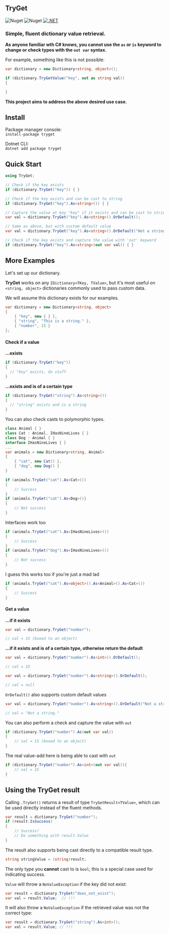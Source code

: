 ## TryGet

![Nuget](https://img.shields.io/nuget/v/tryget)
![Nuget](https://img.shields.io/nuget/dt/tryget)
[![.NET](https://github.com/Confusingboat/tryget/actions/workflows/dotnet.yml/badge.svg)](https://github.com/Confusingboat/tryget/actions/workflows/dotnet.yml)

### Simple, fluent dictionary value retrieval.

**As anyone familiar wth C# knows, you cannot use the `as` or `is` keyword to change or check types with the `out var` syntax.**  

For example, something like this is not possible:
```csharp
var dictionary = new Dictionary<string, object>();

if (dictionary.TryGetValue("key", out as string val))
{

}
```

**This project aims to address the above desired use case.**

## Install

Package manager console:  
`install-package tryget`

Dotnet CLI:  
`dotnet add package tryget`

## Quick Start

```csharp
using TryGet;
```

```csharp
// Check if the key exists
if (dictionary.TryGet("key")) { }

// Check if the key exists and can be cast to string
if (dictionary.TryGet("key").As<string>()) { }

// Capture the value at key "key" if it exists and can be cast to string, otherwise default
var val = dictionary.TryGet("key").As<string>().OrDefault();

// Same as above, but with custom default value
var val = dictionary.TryGet("key").As<string>().OrDefault("Not a string.");

// Check if the key exists and capture the value with 'out' keyword
if (dictionary.TryGet("key").As<string>(out var val)) { }

```

## More Examples

Let's set up our dictionary.

**TryGet** works on any `IDictionary<TKey, TValue>`, but it's most useful on `<string, object>` dictionaries commonly used to pass custom data.

We will assume this dictionary exists for our examples.

```csharp
var dictionary = new Dictionary<string, object>
{
    { "key", new { } },
    { "string", "This is a string." },
    { "number", 15 }
};
```

#### Check if a value

**...exists**
```csharp
if (dictionary.TryGet("key"))
{
  // "key" exists, do stuff
}
```

**...exists and is of a certain type**
```csharp
if (dictionary.TryGet("string").As<string>())
{
  // "string" exists and is a string
}
```
You can also check casts to polymorphic types.
```csharp
class Animal { }
class Cat : Animal, IHasNineLives { }
class Dog : Animal { }
interface IHasNineLives { }
...
var animals = new Dictionary<string, Animal>
{
    { "cat", new Cat() },
    { "dog", new Dog() }
}

if (animals.TryGet("cat").As<Cat>())
{
    // Success
}
if (animals.TryGet("cat").As<Dog>()}
{
    // Not success
}
```
Interfaces work too
```csharp
if (animals.TryGet("cat").As<IHasNineLives>())
{
    // Success
}
if (animals.TryGet("dog").As<IHasNineLives>())
{
    // Not success
}
```
I guess this works too if you're just a mad lad
```csharp
if (animals.TryGet("cat").As<object>().As<Animal>().As<Cat>())
{
    // Success
}
```

#### Get a value
**...if it exists**
```csharp
var val = dictionary.TryGet("number");

// val = 15 (boxed to an object)
```

**...if it exists and is of a certain type, otherwise return the default**
```csharp
var val = dictionary.TryGet("number").As<int>().OrDefault();

// val = 15
```

```csharp
var val = dictionary.TryGet("number").As<string>().OrDefault();

// val = null
```

`OrDefault()` also supports custom default values
```csharp
var val = dictionary.TryGet("number").As<string>().OrDefault("Not a string.");

// val = "Not a string."
```

You can also perform a check and capture the value with `out`
```csharp
if (dictionary.TryGet("number").As(out var val))
{
    // val = 15 (boxed to an object)
}
```
The real value-add here is being able to cast with `out`
```csharp
if (dictionary.TryGet("number").As<int>(out var val)){
    // val = 15
}
```
## Using the TryGet result
Calling `.TryGet()` returns a result of type `TryGetResult<TValue>`, which can be used directly instead of the fluent methods.
```csharp
var result = dictionary.TryGet("number");
if (result.IsSuccess)
{
    // Success!
    // Do something with result.Value
}
```
The result also supports being cast directly to a compatible result type.
```csharp
string stringValue = (string)result;
```
The only type you **cannot** cast to is `bool`; this is a special case used for indicating success.

`Value` will throw a `NoValueException` if the key did not exist:
```csharp
var result = dictionary.TryGet("does_not_exist");
var val = result.Value;  // !!!
```
It will also throw a `NoValueException` if the retrieved value was not the correct type:
```csharp
var result = dictionary.TryGet("string").As<int>();
var val = result.Value; // !!!
```
